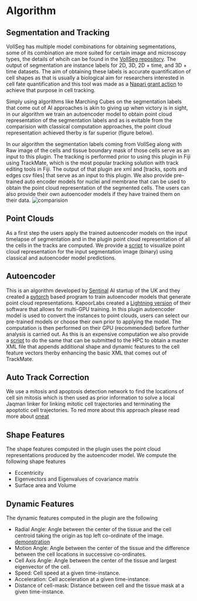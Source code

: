 # Algorithm
## Segmentation and Tracking
VollSeg has multiple model combinations for obtaining segmentations, some of its combination are more suited for certain image and microscopy types, the details
of whcih can be found in the [VollSeg repository](https://github.com/Kapoorlabs-CAPED/VollSeg). The output of segmentation are instance labels for 2D, 3D, 2D + time,
and 3D + time datasets. The aim of obtaining these labels is accurate quantification of cell shapes as that is usually a biological aim for researchers interested in
cell fate quantification and this tool was made as a [Napari grant action](https://chanzuckerberg.com/science/programs-resources/imaging/napari/vollseg-extensions-and-workflow-development-with-user-support/)
to achieve that purpose in cell tracking.

Simply using algorithms like Marching Cubes on the segmentation labels that come out of AI approaches is akin to giving up
when victory is in sight, in our algorithm we train an autoencoder model to obtain point cloud representation of the segmentation labels and as is evitable from the comparision with classical computation approaches, the point cloud representation achieved therby is far superior (figure below).

In our algorithm the segmentation labels coming from VollSeg along with Raw image of the cells and tissue boundary mask of those cells serve as an input to this plugin. The tracking is performed prior to using this plugin in Fiji using TrackMate, which is the most popular tracking solution with track editing tools in Fiji. The output of that plugin are xml and [tracks, spots and edges csv files] that serve as an input to this plugin. We also provide pre-trained auto encoder models for nuclei and membrane that can be used to obtain the point cloud representation of the segmented cells. The users can also provide their own autoencoder models if they have trained them on their data.
![comparision](images/point_clouds_compared.png)
## Point Clouds

As a first step the users apply the trained autoencoder models on the input timelapse of segmentation and in the plugin point cloud representation of all the cells in
the tracks are computed. We provide a [script](examples/visualize_point_clouds.py) to visualize point cloud representation for the input segmentation image (binary) using classical and autoencoder model predictions.

## Autoencoder

This is an algorithm developed by [Sentinal](https://www.sentinal4d.com/) AI startup of the UK and they created a [pytorch](https://github.com/Sentinal4D) based program to train autoencoder models that
generate point cloud representations. KapoorLabs created a [Lightning version](https://github.com/Kapoorlabs-CAPED/KapoorLabs-Lightning) of their software that allows for multi-GPU training. In this plugin autoencoder model is used to convert the instances to point clouds, users can select our pre-trained models or choose their own prior to applying the model. The computation is then performed on their GPU (recommended) before further analysis is carried out. As this is an expensive computation we also provide a [script](examples/apply_autoencoder.py) to do the same that can be submitted to the HPC to obtain a master XML file that appends additional shape and dynamic features to the cell feature vectors therby enhancing the basic XML that comes out of TrackMate.

## Auto Track Correction

We use a mitosis and apoptosis detection network to find the locations of cell sin mitosis which is then used as prior information to solve a local Jaqman linker for linking mitotic cell trajectories and terminating the apoptotic cell trajectories. To red more about this approach please read more about [oneat](MITOSIS.md)

## Shape Features
The shape features computed in the plugin uses the point cloud representations produced by the autoencoder model. We compute the following shape features

- Eccentricity
- Eigenvectors and Eigenvalues of covariance matrix
- Surface area and Volume

## Dynamic Features
The dynamic features computed in the plugin are the following

- Radial Angle: Angle between the center of the tissue and the cell centroid taking the origin as top left co-ordinate of the image. [demonstration](RADIAL_ANGLE.md)
- Motion Angle: Angle between the center of the tissue and the difference between the cell locations in successive co-ordinates.
- Cell Axis Angle: Angle between the center of the tissue and largest eigenvector of the cell.
- Speed: Cell speed at a given time-instance.
- Acceleration: Cell acceleration at a given time-instance.
- Distance of cell-mask: Distance between cell and the tissue mask at a given time-instance.
